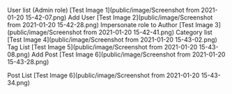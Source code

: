 User list (Admin role)
[Test Image 1](public/image/Screenshot from 2021-01-20 15-42-07.png)
Add User
[Test Image 2](public/image/Screenshot from 2021-01-20 15-42-28.png)
Impersonate role to Author 
[Test Image 3](public/image/Screenshot from 2021-01-20 15-42-41.png)
Category list 
[Test Image 4](public/image/Screenshot from 2021-01-20 15-43-02.png)
Tag List 
[Test Image 5](public/image/Screenshot from 2021-01-20 15-43-08.png)
Add Post
[Test Image 6](public/image/Screenshot from 2021-01-20 15-43-28.png)

Post List 
[Test Image 6](public/image/Screenshot from 2021-01-20 15-43-34.png)
